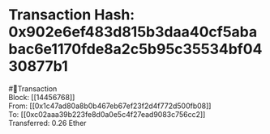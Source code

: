 
Transaction Hash: 0x902e6ef483d815b3daa40cf5ababac6e1170fde8a2c5b95c35534bf0430877b1
====================================================================================
  
#💸Transaction  
Block: [[14456768]]  
From: [[0x1c47ad80a8b0b467eb67ef23f2d4f772d500fb08]]  
To: [[0xc02aaa39b223fe8d0a0e5c4f27ead9083c756cc2]]  
Transferred: 0.26 Ether
